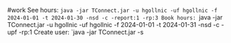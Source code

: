 #work
See hours:
`java -jar TConnect.jar -u hgollnic -uf hgollnic -f 2024-01-01 -t 2024-01-30 -nsd -c -report:1 -rp:3
Book hours:
`java -jar TConnect.jar -u hgollnic -uf hgollnic -f 2024-01-01 -t 2024-01-31 -nsd -c -upf -rp:1
Create user:
`java -jar TConnect.jar -s